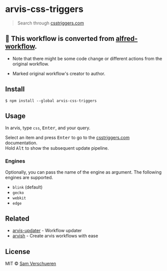 # arvis-css-triggers

> Search through [csstriggers.com](https://csstriggers.com/)

## 🔗 This workflow is converted from [alfred-workflow](https://github.com/SamVerschueren/alfred-css-triggers).

* Note that there might be some code change or different actions from the original workflow.

* Marked original workflow's creator to author.

## Install

```
$ npm install --global arvis-css-triggers
```

## Usage

In arvis, type `css`, <kbd>Enter</kbd>, and your query.

Select an item and press <kbd>Enter</kbd> to go to the [csstriggers.com](https://csstriggers.com) documentation.<br>
Hold <kbd>Alt</kbd> to show the subsequent update pipeline.

### Engines

Optionally, you can pass the name of the engine as argument. The following engines are supported.

- `blink` (default)
- `gecko`
- `webkit`
- `edge`


## Related

- [arvis-updater](https://github.com/samverschueren/arvis-updater) - Workflow updater
- [arvish](https://github.com/sindresorhus/arvish) - Create arvis workflows with ease


## License

MIT © [Sam Verschueren](https://github.com/SamVerschueren)
